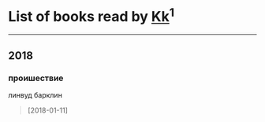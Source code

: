 # List of books read by [Kk](http://vk.com/id97112009)<sup>1</sup>
---

## 2018

### проишествие
линвуд барклин
> [2018-01-11] 



